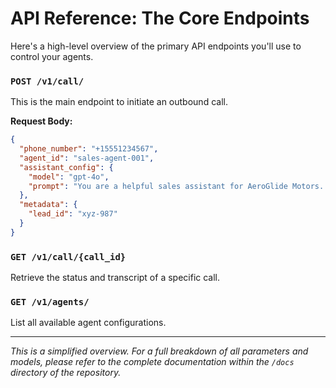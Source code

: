 # API Reference: The Core Endpoints

Here's a high-level overview of the primary API endpoints you'll use to control your agents.

### `POST /v1/call/`

This is the main endpoint to initiate an outbound call.

**Request Body:**
```json
{
  "phone_number": "+15551234567",
  "agent_id": "sales-agent-001",
  "assistant_config": {
    "model": "gpt-4o",
    "prompt": "You are a helpful sales assistant for AeroGlide Motors..."
  },
  "metadata": {
    "lead_id": "xyz-987"
  }
}
```

### `GET /v1/call/{call_id}`

Retrieve the status and transcript of a specific call.

### `GET /v1/agents/`

List all available agent configurations.

---

*This is a simplified overview. For a full breakdown of all parameters and models, please refer to the complete documentation within the `/docs` directory of the repository.*
```
